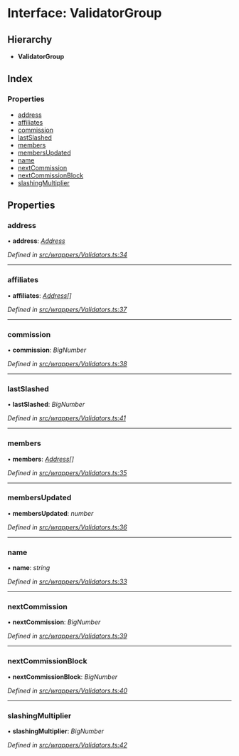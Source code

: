 # Interface: ValidatorGroup

## Hierarchy

* **ValidatorGroup**

## Index

### Properties

* [address](_wrappers_validators_.validatorgroup.md#address)
* [affiliates](_wrappers_validators_.validatorgroup.md#affiliates)
* [commission](_wrappers_validators_.validatorgroup.md#commission)
* [lastSlashed](_wrappers_validators_.validatorgroup.md#lastslashed)
* [members](_wrappers_validators_.validatorgroup.md#members)
* [membersUpdated](_wrappers_validators_.validatorgroup.md#membersupdated)
* [name](_wrappers_validators_.validatorgroup.md#name)
* [nextCommission](_wrappers_validators_.validatorgroup.md#nextcommission)
* [nextCommissionBlock](_wrappers_validators_.validatorgroup.md#nextcommissionblock)
* [slashingMultiplier](_wrappers_validators_.validatorgroup.md#slashingmultiplier)

## Properties

###  address

• **address**: *[Address](../modules/_base_.md#address)*

*Defined in [src/wrappers/Validators.ts:34](https://github.com/celo-org/celo-monorepo/blob/master/packages/contractkit/src/wrappers/Validators.ts#L34)*

___

###  affiliates

• **affiliates**: *[Address](../modules/_base_.md#address)[]*

*Defined in [src/wrappers/Validators.ts:37](https://github.com/celo-org/celo-monorepo/blob/master/packages/contractkit/src/wrappers/Validators.ts#L37)*

___

###  commission

• **commission**: *BigNumber*

*Defined in [src/wrappers/Validators.ts:38](https://github.com/celo-org/celo-monorepo/blob/master/packages/contractkit/src/wrappers/Validators.ts#L38)*

___

###  lastSlashed

• **lastSlashed**: *BigNumber*

*Defined in [src/wrappers/Validators.ts:41](https://github.com/celo-org/celo-monorepo/blob/master/packages/contractkit/src/wrappers/Validators.ts#L41)*

___

###  members

• **members**: *[Address](../modules/_base_.md#address)[]*

*Defined in [src/wrappers/Validators.ts:35](https://github.com/celo-org/celo-monorepo/blob/master/packages/contractkit/src/wrappers/Validators.ts#L35)*

___

###  membersUpdated

• **membersUpdated**: *number*

*Defined in [src/wrappers/Validators.ts:36](https://github.com/celo-org/celo-monorepo/blob/master/packages/contractkit/src/wrappers/Validators.ts#L36)*

___

###  name

• **name**: *string*

*Defined in [src/wrappers/Validators.ts:33](https://github.com/celo-org/celo-monorepo/blob/master/packages/contractkit/src/wrappers/Validators.ts#L33)*

___

###  nextCommission

• **nextCommission**: *BigNumber*

*Defined in [src/wrappers/Validators.ts:39](https://github.com/celo-org/celo-monorepo/blob/master/packages/contractkit/src/wrappers/Validators.ts#L39)*

___

###  nextCommissionBlock

• **nextCommissionBlock**: *BigNumber*

*Defined in [src/wrappers/Validators.ts:40](https://github.com/celo-org/celo-monorepo/blob/master/packages/contractkit/src/wrappers/Validators.ts#L40)*

___

###  slashingMultiplier

• **slashingMultiplier**: *BigNumber*

*Defined in [src/wrappers/Validators.ts:42](https://github.com/celo-org/celo-monorepo/blob/master/packages/contractkit/src/wrappers/Validators.ts#L42)*
